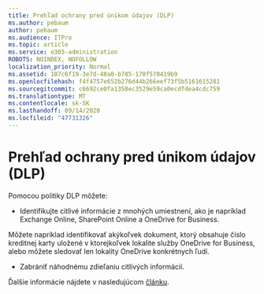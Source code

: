 ```yaml
---
title: Prehľad ochrany pred únikom údajov (DLP)
ms.author: pebaum
author: pebaum
ms.audience: ITPro
ms.topic: article
ms.service: o365-administration
ROBOTS: NOINDEX, NOFOLLOW
localization_priority: Normal
ms.assetid: 187c6f19-3e7d-48a0-b785-170f578419b9
ms.openlocfilehash: f4f4757e652b276d44b266eef73f5b5161615281
ms.sourcegitcommit: c6692ce0fa1358ec3529e59ca0ecdfdea4cdc759
ms.translationtype: MT
ms.contentlocale: sk-SK
ms.lasthandoff: 09/14/2020
ms.locfileid: "47731326"
---
```

# <a name="data-loss-prevention-dlp-overview"></a>Prehľad ochrany pred únikom údajov (DLP)

Pomocou politiky DLP môžete:

- Identifikujte citlivé informácie z mnohých umiestnení, ako je napríklad Exchange Online, SharePoint Online a OneDrive for Business.


Môžete napríklad identifikovať akýkoľvek dokument, ktorý obsahuje číslo kreditnej karty uložené v ktorejkoľvek lokalite služby OneDrive for Business, alebo môžete sledovať len lokality OneDrive konkrétnych ľudí.

- Zabrániť náhodnému zdieľaniu citlivých informácií.


Ďalšie informácie nájdete v nasledujúcom [článku](https://docs.microsoft.com/microsoft-365/compliance/data-loss-prevention-policies).

